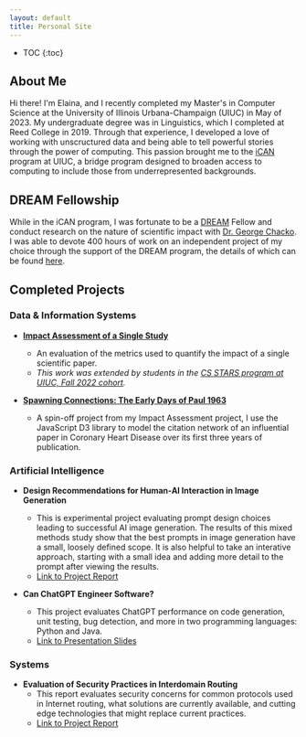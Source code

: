 ```yaml
---
layout: default
title: Personal Site
---
```


* TOC
{:toc}

## About Me
Hi there! I'm Elaina, and I recently completed my Master's in Computer Science at the University of Illinois Urbana-Champaign (UIUC) in May of 2023. My undergraduate degree was in Linguistics, which I completed at Reed College in 2019. Through that experience, I developed a love of working with unscructured data and being able to tell powerful stories through the power of computing. This passion brought me to the [iCAN](https://cs.illinois.edu/academics/graduate/ican) program at UIUC, a bridge program designed to broaden access to computing to include those from underrepresented backgrounds. 

## DREAM Fellowship
While in the iCAN program, I was fortunate to be a [DREAM](https://tech.mines.edu/dream/) Fellow and conduct research on the nature of scientific impact with [Dr. George Chacko](https://cs.illinois.edu/about/people/faculty/chackoge). I was able to devote 400 hours of work on an independent project of my choice through the support of the DREAM program, the details of which can be found [here](dream.md).

## Completed Projects
### Data & Information Systems
- **[Impact Assessment of a Single Study](dream.md)**
    - An evaluation of the metrics used to quantify the impact of a single scientific paper. 
    - *This work was extended by students in the [CS STARS program at UIUC, Fall 2022 cohort](https://cs.illinois.edu/broadening-participation-computing/programs/csambassadors/participants).*


- **[Spawning Connections: The Early Days of Paul 1963](http://el-wittmer.github.io/Paul_1963)**
    - A spin-off project from my Impact Assessment project, I use the JavaScript D3 library to model the citation network of an influential paper in Coronary Heart Disease over its first three years of publication. 

### Artificial Intelligence
- **Design Recommendations for Human-AI Interaction in Image Generation**
    - This is experimental project evaluating prompt design choices leading to successful AI image generation. The results of this mixed methods study show that the best prompts in image generation have a small, loosely defined scope. It is also helpful to take an interative approach, starting with a small idea and adding more detail to the prompt after viewing the results. 
    - [Link to Project Report]()


- **Can ChatGPT Engineer Software?**
    - This project evaluates ChatGPT performance on code generation, unit testing, bug detection, and more in two programming languages: Python and Java. 
    - [Link to Presentation Slides]()

### Systems
- **Evaluation of Security Practices in Interdomain Routing**
    - This report evaluates security concerns for common protocols used in Internet routing, what solutions are currently available, and cutting edge technologies that might replace current practices. 
    - [Link to Project Report]()
